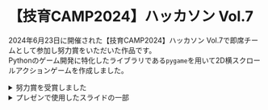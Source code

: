 # 【技育CAMP2024】ハッカソン Vol.7
2024年6月23日に開催された【技育CAMP2024】ハッカソン Vol.7で即席チームとして参加し努力賞をいただいた作品です。<br>
Pythonのゲーム開発に特化したライブラリである`pygame`を用いて2D横スクロールアクションゲームを作成しました。

<details><summary>努力賞を受賞しました</summary>

![【技育CAMPハッカソンVol 7】努力賞_ノーコード・ノーライフ_page-0001](https://github.com/ibukani/geek-hackathon/assets/162807499/d17c7ea8-5469-4913-85c1-0c3b5f9d89f6)

</details>

<details><summary>プレゼンで使用したスライドの一部</summary>
  
![geek-hackathon](https://github.com/user-attachments/assets/bf95179e-5494-4309-92cb-6e02e7c34bba)
![geek-hackathon (1)](https://github.com/user-attachments/assets/1192992f-bca9-4d23-bc3c-cd448cf69f7d)
![geek-hackathon (2)](https://github.com/user-attachments/assets/50ca5325-5a2c-4f4e-a17c-bff04991a767)
![geek-hackathon (3)](https://github.com/user-attachments/assets/ec62887a-75f2-4f69-8cf0-669ba6049fe9)
![geek-hackathon (4)](https://github.com/user-attachments/assets/4c3eddb6-6f59-4c1e-80aa-1a83ea107c1e)
![geek-hackathon (5)](https://github.com/user-attachments/assets/abcfeae7-8f7e-45aa-92ac-ec83c7d18b3f)

</details>

